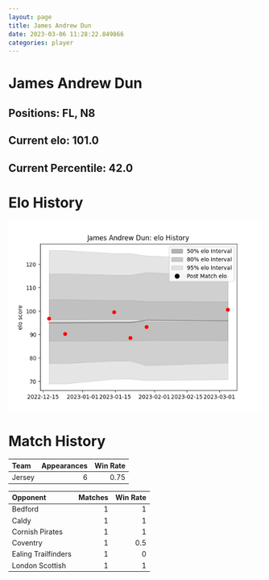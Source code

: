 ```yaml
---  
layout: page  
title: James Andrew Dun  
date: 2023-03-06 11:28:22.849866  
categories: player  
---
```

# James Andrew Dun

## Positions: FL, N8

## Current elo: 101.0

## Current Percentile: 42.0

# Elo History


![elo history](history_JamesAndrewDun.png)
# Match History


| Team   |   Appearances |   Win Rate |
|:-------|--------------:|-----------:|
| Jersey |             6 |       0.75 |

| Opponent            |   Matches |   Win Rate |
|:--------------------|----------:|-----------:|
| Bedford             |         1 |        1   |
| Caldy               |         1 |        1   |
| Cornish Pirates     |         1 |        1   |
| Coventry            |         1 |        0.5 |
| Ealing Trailfinders |         1 |        0   |
| London Scottish     |         1 |        1   |